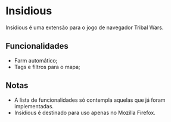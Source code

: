 # Insidious
Insidious é uma extensão para o jogo de navegador Tribal Wars.

## Funcionalidades
- Farm automático;
- Tags e filtros para o mapa;

## Notas
- A lista de funcionalidades só contempla aquelas que já foram implementadas.
- Insidious é destinado para uso apenas no Mozilla Firefox.

